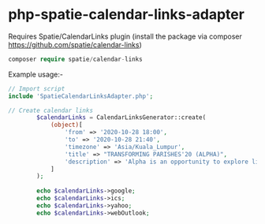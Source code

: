 # php-spatie-calendar-links-adapter

Requires Spatie/CalendarLinks plugin (install the package via composer https://github.com/spatie/calendar-links)
```php
composer require spatie/calendar-links
```
Example usage:-
```php
// Import script
include 'SpatieCalendarLinksAdapter.php';

// Create calendar links
        $calendarLinks = CalendarLinksGenerator::create(
            (object)[
                'from' => '2020-10-28 18:00',
                'to' => '2020-10-28 21:40',
                'timezone' => 'Asia/Kuala_Lumpur',
                'title' => "TRANSFORMING PARISHES'20 (ALPHA)",
                'description' => 'Alpha is an opportunity to explore life’s big questions together in an open, informal environment. Each talk looks at a different question around the Christian faith and is designed to create conversation. <br>For more information, please visit our website <a href="https://www.alpha.org/">here</a>. <br>For live webinar session, please click <a href="'.route('alphaVirtualSummitWebinarPage', ['uid' => $uid]).'">here</a>',
            ]
        );
        
        echo $calendarLinks->google;
        echo $calendarLinks->ics;
        echo $calendarLinks->yahoo;
        echo $calendarLinks->webOutlook;
```
